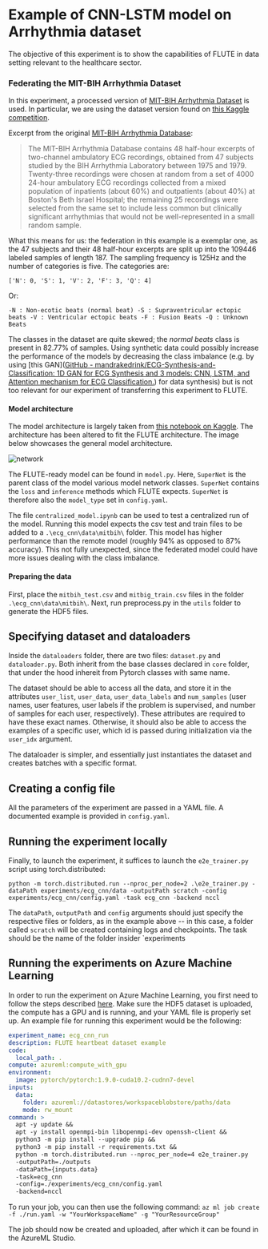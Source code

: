 # Example of CNN-LSTM model on Arrhythmia dataset

The objective of this experiment is to show the capabilities of FLUTE in data setting relevant to the healthcare sector. 

### Federating the MIT-BIH Arrhythmia Dataset

In this experiment, a processed version of [MIT-BIH Arrhythmia Dataset](https://www.physionet.org/content/mitdb/1.0.0/) is used. In particular, we are using the dataset version found on [this Kaggle competition](https://www.kaggle.com/shayanfazeli/heartbeat). 

Excerpt from the original [MIT-BIH Arrhythmia Database](https://physionet.org/content/mitdb/1.0.0/): 

> The MIT-BIH Arrhythmia Database contains 48 half-hour excerpts of two-channel ambulatory ECG recordings, obtained from 47 subjects studied by the BIH Arrhythmia Laboratory between 1975 and 1979. Twenty-three recordings were chosen at random from a set of 4000 24-hour ambulatory ECG recordings collected from a mixed population of inpatients (about 60%) and outpatients (about 40%) at Boston's Beth Israel Hospital; the remaining 25 recordings were selected from the same set to include less common but clinically significant arrhythmias that would not be well-represented in a small random sample.

What this means for us: the federation in this example is a exemplar one, as the 47 subjects and their 48 half-hour excerpts are split up into the 109446 labeled samples of length 187. The sampling frequency is 125Hz and the number of categories is five. The categories are: 

```['N': 0, 'S': 1, 'V': 2, 'F': 3, 'Q': 4]```

Or: 

```-N : Non-ecotic beats (normal beat) -S : Supraventricular ectopic beats -V : Ventricular ectopic beats -F : Fusion Beats -Q : Unknown Beats```

The classes in the dataset are quite skewed; the *normal beats* class is present in 82.77% of samples. Using synthetic data could possibly increase the performance of the models by decreasing the class imbalance (e.g. by using [this GAN]([GitHub - mandrakedrink/ECG-Synthesis-and-Classification: 1D GAN for ECG Synthesis and 3 models: CNN, LSTM, and Attention mechanism for ECG Classification.](https://github.com/mandrakedrink/ECG-Synthesis-and-Classification)) for data synthesis) but is not too relevant for our experiment of transferring this experiment to FLUTE. 

#### Model architecture

The model architecture is largely taken from [this notebook on Kaggle](https://www.kaggle.com/polomarco/ecg-classification-cnn-lstm-attention-mechanism). The architecture has been altered to fit  the FLUTE architecture. The image below showcases the general model architecture. 

![network](./net.png)

The FLUTE-ready model can be found in `model.py`. Here, `SuperNet` is the parent class of the model various model network classes. `SuperNet` contains the `loss` and `inference` methods which FLUTE expects. `SuperNet` is therefore also the `model_type` set in `config.yaml`. 

The file `centralized_model.ipynb` can be used to test a centralized run of the model. Running this model expects the csv test and train files to be added to a `.\ecg_cnn\data\mitbih\` folder. This model has higher performance than the remote model (roughly 94% as opposed to 87% accuracy). This not fully unexpected, since the federated model could have more issues dealing with the class imbalance. 

#### Preparing the data

First, place the `mitbih_test.csv` and `mitbig_train.csv` files in the folder `.\ecg_cnn\data\mitbih\`. Next, run preprocess.py in the `utils` folder to generate the HDF5 files. 

## Specifying dataset and dataloaders

Inside the `dataloaders` folder, there are two files: `dataset.py` and
`dataloader.py`. Both inherit from the base classes declared in `core`
folder, that under the hood inhereit from Pytorch classes with same name.

The dataset should be able to access all the data, and store it in the
attributes `user_list`, `user_data`, `user_data_labels` and `num_samples` (user
names, user features, user labels if the problem is supervised, and number of
samples for each user, respectively). These attributes are required to have
these exact names. Otherwise, it should also be able to access the examples of a
specific user, which id is passed during initialization via the `user_idx`
argument.

The dataloader is simpler, and essentially just instantiates the dataset and
creates batches with a specific format.

## Creating a config file

All the parameters of the experiment are passed in a YAML file. A documented
example is provided in `config.yaml`.

## Running the experiment locally

Finally, to launch the experiment, it suffices to launch the `e2e_trainer.py`
script using torch.distributed:

`python -m torch.distributed.run --nproc_per_node=2 .\e2e_trainer.py -dataPath experiments/ecg_cnn/data -outputPath scratch -config experiments/ecg_cnn/config.yaml -task ecg_cnn -backend nccl`

The `dataPath`, `outputPath` and `config` arguments should just specify the
respective files or folders, as in the example above -- in this case, a folder
called `scratch` will be created containing logs and checkpoints. The task
should be the name of the folder insider `experiments

## Running the experiments on Azure Machine Learning

In order to run the experiment on Azure Machine Learning, you first need to follow the steps described [here](#Experiments).
Make sure the HDF5 dataset is uploaded, the compute has a GPU and is running, and your YAML file is properly set up. An example file for running this experiment would be the following: 

```yaml
experiment_name: ecg_cnn_run 
description: FLUTE heartbeat dataset example 
code:
  local_path: .
compute: azureml:compute_with_gpu
environment:
  image: pytorch/pytorch:1.9.0-cuda10.2-cudnn7-devel
inputs:
  data:
    folder: azureml://datastores/workspaceblobstore/paths/data
    mode: rw_mount
command: >
  apt -y update &&
  apt -y install openmpi-bin libopenmpi-dev openssh-client &&
  python3 -m pip install --upgrade pip &&
  python3 -m pip install -r requirements.txt &&
  python -m torch.distributed.run --nproc_per_node=4 e2e_trainer.py
  -outputPath=./outputs
  -dataPath={inputs.data}
  -task=ecg_cnn
  -config=./experiments/ecg_cnn/config.yaml
  -backend=nccl

```
To run your job, you can then use the following command: 
`az ml job create -f ./run.yaml -w "YourWorkspaceName" -g "YourResourceGroup"`

The job should now be created and uploaded, after which it can be found in the AzureML Studio. 